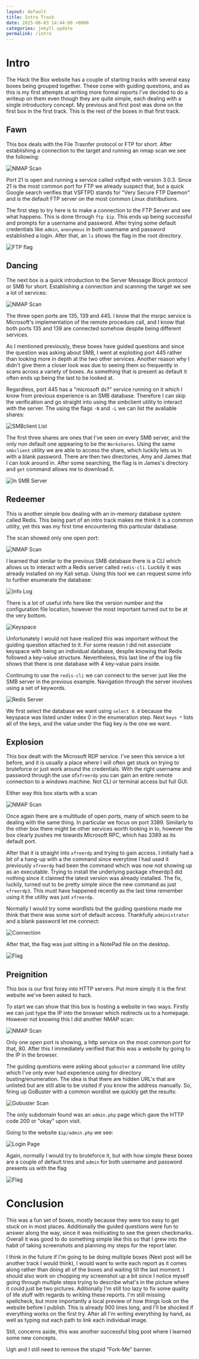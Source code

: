 ```yaml
---
layout: default
title: Intro Track
date: 2025-06-03 14:44:00 +0000
categories: jekyll update
permalink: /intro
---
```


# Intro

The Hack the Box website has a couple of starting tracks with several easy boxes being grouped together. These come with guiding questions, and as this is my first attempts at writing more formal reports I've decided to do a writeup on them even though they are quite simple, each dealing with a single introductory concept. My previous and first post was done on the first box in the first track. This is the rest of the boxes in that first track.

## Fawn

This box deals with the File Trasnfer protocol or FTP for short. After establishing a connection to the target and running an nmap scan we see the following:

![NMAP Scan](/assets/img/fawn/fawn_scan.png)

Port 21 is open and running a service called vsftpd with version 3.0.3. Since 21 is the most common port for FTP we already suspect that, but a quick Google search verifies that VSFTPD stands for "Very Secure FTP Daemon" and is the default FTP server on the most common Linux distributions.

The first step to try here is to make a connection to the FTP Server and see what happens. This is done through `ftp $ip`. This ends up being successful and prompts for a username and password. After trying some default credentials like `admin`, `anonymous` in both username and password established a login. After that, an `ls` shows the flag in the root directory.

![FTP flag](/assets/img/fawn/fawn_ftplogin.png)

## Dancing

The next box is a quick introduction to the Server Message Block protocol or SMB for short. Establishing a connection and scanning the target we see a lot of services:

![NMAP Scan](/assets/img/dancing/dancing_scan.png)

The three open ports are 135, 139 and 445. I know that the msrpc service is Microsoft's implementation of the remote procedure call, and I know that both ports 135 and 139 are connected somehow despite being different services. 

As I mentioned previously, these boxes have guided questions and since the question was asking about SMB, I went at exploiting port 445 rather than looking more in depth at the two other services. Another reason why I didn't give them a closer look was due to seeing them so frequently in scans across a variety of boxes. As something that is present as default it often ends up being the last to be looked at.

Regardless, port 445 has a "microsoft ds?" service running on it which I know from previous experience is an SMB database. Therefore I can skip the verification and go straight into using the smbclient utility to interact with the server. The using the flags `-N` and `-L` we can list the avaliable shares:

![SMBclient List](/assets/img/dancing/dancing_smb_enum.png)

The first three shares are ones that I've seen on every SMB server, and the only non default one appearing to be the `Workshares`. Using the same `smbclient` utility we are able to access the share, which luckily lets us in with a blank password. There are then two directories, Amy and James that I can look around in. After some searching, the flag is in James's directory and `get` command allows me to download it.

![In SMB Server](/assets/img/dancing/dancing_smb_flag.png)

## Redeemer

This is another simple box dealing with an in-memory database system called Redis. This being part of an intro track makes me think it is a common utility, yet this was my first time encountering this particular database.

The scan showed only one open port:

![NMAP Scan](/assets/img/redeemer/scan.png)

I learned that similar to the previous SMB database there is a CLI which allows us to interact with a Redis server called `redis-cli`. Luckily it was already installed on my Kali setup. Using this tool we can request some info to further enumerate the database:

![Info Log](/assets/img/redeemer/redis_connect.png)

There is a lot of useful info here like the version number and the configuration file location, however the most important turned out to be at the very bottom.

![Keyspace](/assets/img/redeemer/keyspace.png)

Unfortunately I would not have realized this was important without the guiding question attached to it. For some reason I did not associate keyspace with being an individual database, despite knowing that Redis followed a key-value structure. Nevertheless, this last line of the log file shows that there is one database with 4 key-value pairs inside. 

Continuing to use the `redis-cli` we can connect to the server just like the SMB server in the previous example. Navigation through the server involves using a set of keywords.

![Redis Server](/assets/img/redeemer/flag.png)

We first select the database we want using `select 0`. `0` because the keyspace was listed under index 0 in the enumeration step. Next `keys *` lists all of the keys, and the value under the flag key is the one we want.

## Explosion

This box dealt with the Microsoft RDP service. I've seen this service a lot before, and it is usually a place where I will often get stuck on trying to bruteforce or just work around the credentials. With the right username and password through the use of`xfreerdp` you can gain an entire remote connection to a windows machine. Not CLI or terminal access but full GUI.

Either way this box starts with a scan

![NMAP Scan](/assets/img/explosion/scan.png)

Once again there are a multitude of open ports, many of which seem to be dealing with the same thing. In particular we focus on port 3389. Similarly to the other box there might be other services worth looking in to, however the box clearly pushes me towards Microsoft RPC, which has 3389 as its default port.

After that it is straight into `xfreerdp` and trying to gain access. I initially had a bit of a hang-up with a the command since everytime I had used it previously `xfreerdp` had been the command which was now not showing up as an executable. Trying to install the underlying package xfreerdp3 did nothing since it claimed the latest version was already installed. The fix, luckily, turned out to be pretty simple since the new command as just `xfreerdp3`. This must have happened recently as the last time remember using it the utility was just `xfreerdp`. 

Normally I would try some wordlists but the guiding questions made me think that there was some sort of default access. Thankfully `administrator` and a blank password let me connect:

![Connection](/assets/img/explosion/connect.png)

After that, the flag was just sitting in a NotePad file on the desktop.

![Flag](/assets/img/explosion/flag.png)

## Preignition

This box is our first foray into HTTP servers. Put more simply it is the first website we've been asked to hack.

To start we can show that this box is hosting a website in two ways. Firstly we can just type the IP into the browser which redirects us to a homepage. However not knowing this I did another NMAP scan:

![NMAP Scan](/assets/img/preignition/scan.png)

Only one open port is showing, a http service on the most common port for that, 80. After this I immediately verified that this was a website by going to the IP in the browser. 

The guiding questions were asking about `gobuster` a command line utility which I've only ever had experience using for directory busting/enumeration. The idea is that there are hidden URL's that are unlisted but are still able to be visited if you know the address manually. So, firing up GoBuster with a common wordlist we quickly get the results:

![Gobuster Scan](/assets/img/preignition/gobuster.png)

The only subdomain found was an `admin.php` page which gave the HTTP code 200 or "okay" upon visit. 

Going to the website `$ip/admin.php` we see:

![Login Page](/assets/img/preignition/login.png)

Again, normally I would try to bruteforce it, but with how simple these boxes are a couple of default tries and `admin` for both username and password presents us with the flag

![Flag](/assets/img/preignition/flag.png)

# Conclusion

This was a fun set of boxes, mostly because they were too easy to get stuck on in most places. Additionally the guided questions were fun to answer along the way, since it was motivating to see the green checkmarks. Overall it was good to do something simple like this so that I grew into the habit of taking screenshots and planning my steps for the report later.

I think in the future if I'm going to be doing multiple boxes (Next post will be another track I would think), I would want to write each report as it comes along rather than doing all of the boxes and waiting till the last moment. I should also work on chopping my screenshot up a bit since I notice myself going through multiple steps trying to describe what's in the picture where it could just be two pictures. Aditionally I'm still too lazy to fix some quality of life stuff with regards to writiing these reports. I'm still missing spellcheck, but more importantly a local preview of how things look on the website before I publish. This is already 900 lines long, and I'll be shocked if everything works on the first try. After all I'm writing everything by hand, as well as typing out each path to link each individual image.

Still, concerns aside, this was another successful blog post where I learned some new concepts. 

Ugh and I still need to remove the stupid "Fork-Me" banner.

